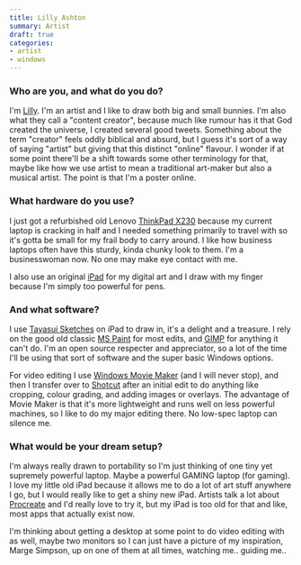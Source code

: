 ```yaml
---
title: Lilly Ashton
summary: Artist
draft: true
categories:
- artist
- windows
---
```


### Who are you, and what do you do?

I'm [Lilly](https://lillyashton.blogspot.com/ "Lilly's website."). I'm an artist and I like to draw both big and small bunnies. I'm also what they call a "content creator", because much like rumour has it that God created the universe, I created several good tweets. Something about the term "creator" feels oddly biblical and absurd, but I guess it's sort of a way of saying "artist" but giving that this distinct "online" flavour. I wonder if at some point there'll be a shift towards some other terminology for that, maybe like how we use artist to mean a traditional art-maker but also a musical artist. The point is that I'm a poster online.

### What hardware do you use?

I just got a refurbished old Lenovo [ThinkPad X230][thinkpad-x230] because my current laptop is cracking in half and I needed something primarily to travel with so it's gotta be small for my frail body to carry around. I like how business laptops often have this sturdy, kinda chunky look to them. I'm a businesswoman now. No one may make eye contact with me.

I also use an original [iPad][] for my digital art and I draw with my finger because I'm simply too powerful for pens.

### And what software?

I use [Tayasui Sketches][tayasui-sketches-ios] on iPad to draw in, it's a delight and a treasure. I rely on the good old classic [MS Paint][paint] for most edits, and [GIMP][] for anything it can't do. I'm an open source respecter and appreciator, so a lot of the time I'll be using that sort of software and the super basic Windows options.

For video editing I use [Windows Movie Maker][windows-movie-maker] (and I will never stop), and then I transfer over to [Shotcut][] after an initial edit to do anything like cropping, colour grading, and adding images or overlays. The advantage of Movie Maker is that it's more lightweight and runs well on less powerful machines, so I like to do my major editing there. No low-spec laptop can silence me.

### What would be your dream setup?

I'm always really drawn to portability so I'm just thinking of one tiny yet supremely powerful laptop. Maybe a powerful GAMING laptop (for gaming). I love my little old iPad because it allows me to do a lot of art stuff anywhere I go, but I would really like to get a shiny new iPad. Artists talk a lot about [Procreate][procreate-ios] and I'd really love to try it, but my iPad is too old for that and like, most apps that actually exist now.

I'm thinking about getting a desktop at some point to do video editing with as well, maybe two monitors so I can just have a picture of my inspiration, Marge Simpson, up on one of them at all times, watching me.. guiding me..

[gimp]: https://www.gimp.org/ "An open-source image editor."
[ipad]: https://www.apple.com/ipad/ "A tablet device."
[paint]: https://en.wikipedia.org/wiki/Paint_(software) "An image editor included with Windows."
[procreate-ios]: https://itunes.apple.com/us/app/procreate/id425073498 "A powerful illustration app."
[shotcut]: https://en.wikipedia.org/wiki/Shotcut "Video editing software."
[tayasui-sketches-ios]: https://apps.apple.com/us/app/tayasui-sketches/id641900855 "A drawing app."
[thinkpad-x230]: https://www.amazon.com/Thinkpad-Lenovo-Ultraportable-Notebook-x230/dp/B008A115NC "A 12.5 inch PC laptop."
[windows-movie-maker]: https://en.wikipedia.org/wiki/Windows_Movie_Maker "Movie creation software for Windows."
